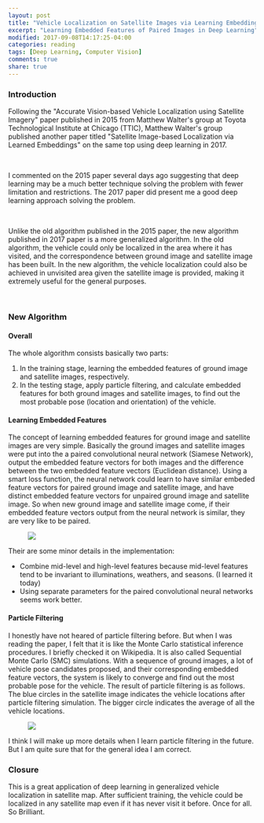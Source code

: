 ```yaml
---
layout: post
title: "Vehicle Localization on Satellite Images via Learning Embeddings"
excerpt: "Learning Embedded Features of Paired Images in Deep Learning"
modified: 2017-09-08T14:17:25-04:00
categories: reading
tags: [Deep Learning, Computer Vision]
comments: true
share: true
---
```


### Introduction

Following the "Accurate Vision-based Vehicle Localization using Satellite Imagery" paper published in 2015 from Matthew Walter's group at Toyota Technological Institute at Chicago (TTIC), Matthew Walter's group published another paper titled "Satellite Image-based Localization via Learned Embeddings" on the same top using deep learning in 2017.

<br />

I commented on the 2015 paper several days ago suggesting that deep learning may be a much better technique solving the problem with fewer limitation and restrictions. The 2017 paper did present me a good deep learning approach solving the problem.

<br />

Unlike the old algorithm published in the 2015 paper, the new algorithm published in 2017 paper is a more generalized algorithm. In the old algorithm, the vehicle could only be localized in the area where it has visited, and the correspondence between ground image and satellite image has been built. In the new algorithm, the vehicle localization could also be achieved in unvisited area given the satellite image is provided, making it extremely useful for the general purposes. 

<br />

### New Algorithm

#### Overall

The whole algorithm consists basically two parts:
1. In the training stage, learning the embedded features of ground image and satellite images, respectively.
2. In the testing stage, apply particle filtering, and calculate embedded features for both ground images and satellite images, to find out the most probable pose (location and orientation) of the vehicle.

#### Learning Embedded Features

The concept of learning embedded features for ground image and satellite images are very simple. Basically the ground images and satellite images were put into the a paired convolutional neural network (Siamese Network), output the embedded feature vectors for both images and the difference between the two embedded feature vectors (Euclidean distance). Using a smart loss function, the neural network could learn to have similar embeded feature vectors for paired ground image and satellite image, and have distinct embedded feature vectors for unpaired ground image and satellite image. So when new ground image and satellite image come, if their embedded feature vectors output from the neural network is similar, they are very like to be paired.

<figure>
  <img src="{{ site.url }}/images/readings/2017-09-08-2017-Deep-Learning-Vehicle-Localization-Satellite-Image/siamese_network_CNN_embeddings.png"/>
</figure>

Their are some minor details in the implementation:
* Combine mid-level and high-level features because mid-level features tend to be invariant to illuminations, weathers, and seasons. (I learned it today)
* Using separate parameters for the paired convolutional neural networks seems work better.

#### Particle Filtering

I honestly have not heared of particle filtering before. But when I was reading the paper, I felt that it is like the Monte Carlo statistical inference procedures. I briefly checked it on Wikipedia. It is also called Sequential Monte Carlo (SMC) simulations. With a sequence of ground images, a lot of vehicle pose candidates proposed, and their corresponding embedded feature vectors, the system is likely to converge and find out the most probable pose for the vehicle. The result of particle filtering is as follows. The blue circles in the satellite image indicates the vehicle locations after particle filtering simulation. The bigger circle indicates the average of all the vehicle locations.

<figure>
  <img src="{{ site.url }}/images/readings/2017-09-08-2017-Deep-Learning-Vehicle-Localization-Satellite-Image/particle_filtering.png"/>
</figure>

I think I will make up more details when I learn particle filtering in the future. But I am quite sure that for the general idea I am correct.

### Closure

This is a great application of deep learning in generalized vehicle localization in satellite map. After sufficient training, the vehicle could be localized in any satellite map even if it has never visit it before. Once for all. So Brilliant.